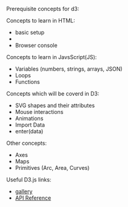 Prerequisite concepts for d3:

Concepts to learn in HTML:
* basic setup
* <div>
* Browser console

Concepts to learn in JavsScript(JS):
* Variables (numbers, strings, arrays, JSON)
* Loops
* Functions

Concepts which will be coverd in D3:
* SVG shapes and their attributes
* Mouse interactions
* Animations
* Import Data
* enter(data)

Other concepts:
* Axes
* Maps
* Primitives (Arc, Area, Curves)

Useful D3.js links:
* [gallery](https://github.com/d3/d3/wiki/Gallery)
* [API Reference](https://github.com/d3/d3/blob/master/API.md)
